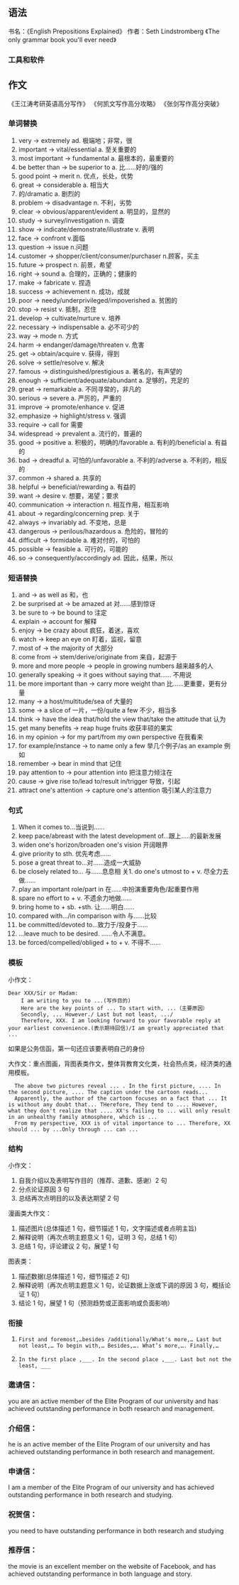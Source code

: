 ## 语法
书名：《English Prepositions Explained》
作者：Seth Lindstromberg
《The only grammar book you'll ever need》
### 工具和软件

## 作文

《王江涛考研英语高分写作》
《何凯文写作高分攻略》
《张剑写作高分突破》
### 单词替换

1. very → extremely ad. 极端地；非常，很
1. important → vital/essential a. 至关重要的
1. most important →  fundamental a. 最根本的，最重要的
1. be better than → be superior to a. 比......好的/强的
1. good point → merit n. 优点，长处，优势
1. great → considerable a. 相当大
1. 的/dramatic a. 剧烈的
1. problem → disadvantage n. 不利，劣势
1. clear → obvious/apparent/evident a. 明显的，显然的
1. study → survey/investigation n. 调查
1. show → indicate/demonstrate/illustrate v. 表明
1. face → confront v.面临
1. question → issue n.问题
1. customer → shopper/client/consumer/purchaser n.顾客，买主
1. future → prospect n. 前景，希望
1. right → sound a. 合理的，正确的；健康的
1. make → fabricate v. 捏造
1. success → achievement n. 成功，成就
1. poor → needy/underprivileged/impoverished a. 贫困的
1. stop → resist v. 抵制，忍住
1. develop → cultivate/nurture v. 培养
1. necessary → indispensable a. 必不可少的
1. way → mode n. 方式
1. harm → endanger/damage/threaten v. 危害
1. get → obtain/acquire v. 获得，得到
1. solve → settle/resolve v. 解决
1. famous → distinguished/prestigious a. 著名的，有声望的
1. enough → sufficient/adequate/abundant a. 足够的，充足的
1. great → remarkable a. 不同寻常的，非凡的
1. serious → severe a. 严厉的，严重的
1. improve → promote/enhance v. 促进
1. emphasize → highlight/stress v. 强调
1. require → call for 需要
1. widespread → prevalent a. 流行的，普遍的
1. good → positive a. 积极的，明确的/favorable a. 有利的/beneficial a. 有益的
1. bad → dreadful a. 可怕的/unfavorable a. 不利的/adverse a. 不利的，相反的
1. common → shared a. 共享的
1. helpful → beneficial/rewarding a. 有益的
1. want → desire v. 想要，渴望；要求
1. communication → interaction n. 相互作用，相互影响
1. about → regarding/concerning prep. 关于
1. always → invariably ad. 不变地，总是
1. dangerous → perilous/hazardous a. 危险的，冒险的
1. difficult → formidable a. 难对付的，可怕的
1. possible → feasible a. 可行的，可能的
1. so → consequently/accordingly ad. 因此，结果，所以

### 短语替换
1. and → as well as 和，也
1. be surprised at → be amazed at 对......感到惊讶
1. be sure to → be bound to 注定
1. explain → account for 解释
1. enjoy → be crazy about 疯狂，着迷，喜欢
1. watch → keep an eye on 盯着，监视，留意
1. most of → the majority of 大部分
1. come from → stem/derive/originate from 来自，起源于
1. more and more people → people in growing numbers 越来越多的人
1. generally speaking → it goes without saying that...... 不用说
1. be more important than → carry more weight than 比......更重要，更有分量
1. many → a host/multitude/sea of 大量的
1. some → a slice of 一片，一份/quite a few 不少，相当多
1. think → have the idea that/hold the view that/take the attitude that 认为
1. get many benefits → reap huge fruits 收获丰硕的果实
1. in my opinion → for my part/from my own perspective 在我看来
1. for example/instance → to name only a few 举几个例子/as an example 例如
1. remember → bear in mind that 记住
1. pay attention to → pour attention into 把注意力倾注在
1. cause → give rise to/lead to/result in/trigger 导致，引起
1. attract one's attention → capture one's attention 吸引某人的注意力

### 句式
1. When it comes to...当说到......
1. keep pace/abreast with the latest development of...跟上.....的最新发展
1. widen one's horizon/broaden one's vision 开阔眼界
1. give priority to sth. 优先考虑......
1. pose a great threat to...对......造成一大威胁
1. be closely related to... 与......息息相
关1. do one's utmost to + v.  尽全力去做......
1. play an  important role/part in 在......中扮演重要角色/起重要作用
1. spare no effort to + v. 不遗余力地做......
1. bring home to + sb. +sth.  让......明白......
1. compared with.../in comparison with 与......比较
1. be committed/devoted to...致力于/投身于......
1. ...leave much to be desired. ......令人不满意。
1. be forced/compelled/obliged + to + v.  不得不......
### 模板

小作文：

```
Dear XXX/Sir or Madam:
    I am writing to you to ...(写作目的)
    Here are the key points of ... To start with, ...（主要原因）
    Secondly, ... However./ Last but not least, .../
    Therefore, XXX. I am looking forward to your favorable reply at your earliest convenience.(表示期待回信)/I am greatly appreciated that ...

```

如果是公务信函，第一句还应该要表明自己的身份

大作文：重点图画，背图表类作文，整体背教育文化类，社会热点类，经济类的通用模板。

```
  The above two pictures reveal ... . In the first picture, .... In the second picture, .... The caption under the cartoon reads...
  Apparently, the author of the cartoon focuses on a fact that ... It is without any doubt that... THerefore, They tend to .... However, what they don't realize that .... XX's failing to ... will only result in an unhealthy family atmosphere, which is ...
  From my perspective, XXX is of vital importance to ... Therefore, XX should ... by ...Only through ... can ...
```

### 结构

小作文：

1. 自我介绍以及表明写作目的（推荐、道歉、感谢）2 句
2. 分点论证原因 3 句
3. 总结再次点明目的以及表达期望 2 句

漫画类大作文：

1. 描述图片(总体描述 1 句，细节描述 1 句，文字描述或者点明主旨)
2. 解释说明（再次点明主题意义 1 句，证明 3 句，总结 1 句）
3. 总结 1 句，评论建议 2 句，展望 1 句

图表类：

1. 描述数据(总体描述 1 句，细节描述 2 句)
1. 解释说明（再次点明主题意义 1 句，论证数据上涨或下调的原因 3 句，概括论证 1 句）
1. 结论 1 句，展望 1 句（预测趋势或正面影响或负面影响）

### 衔接

1. `First and foremost,…besides /additionally/What's more,… Last but not least,… To begin with,… Besides,…. What’s more,…. Finally,…`

2. `In the first place ,___. In the second place ,___. Last but not the least, ___`

### 邀请信：

you are an active member of the Elite Program of our university and has achieved outstanding performance in both research and management.

### 介绍信：

he is an active member of the Elite Program of our university and has achieved outstanding performance in both research and management.

### 申请信：

I am a member of the Elite Program of our university and has achieved outstanding performance in both research and studying.

### 祝贺信：

you need to have outstanding performance in both research and studying

### 推荐信：

the movie is an excellent member on the website of Facebook, and has achieved outstanding performance in both language and story.

